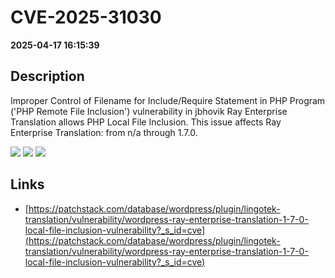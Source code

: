 # CVE-2025-31030

**2025-04-17 16:15:39**

## Description
Improper Control of Filename for Include/Require Statement in PHP Program ('PHP Remote File Inclusion') vulnerability in jbhovik Ray Enterprise Translation allows PHP Local File Inclusion. This issue affects Ray Enterprise Translation: from n/a through 1.7.0.

![](https://img.shields.io/static/v1?label=Score&message=7.5&color=red)
![](https://img.shields.io/static/v1?label=Severity&message=HIGH&color=red)
![](https://img.shields.io/static/v1?label=CWE&message=RFI&color=green)

## Links
- [https://patchstack.com/database/wordpress/plugin/lingotek-translation/vulnerability/wordpress-ray-enterprise-translation-1-7-0-local-file-inclusion-vulnerability?_s_id=cve](https://patchstack.com/database/wordpress/plugin/lingotek-translation/vulnerability/wordpress-ray-enterprise-translation-1-7-0-local-file-inclusion-vulnerability?_s_id=cve)
